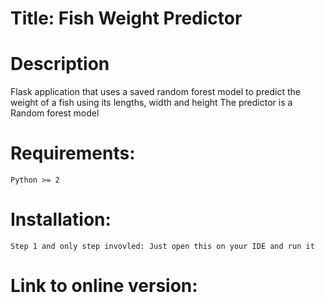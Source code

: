 # Title: Fish Weight Predictor 

# Description
Flask application that uses a saved random forest model to predict the weight of a fish using its lengths, width and height
The predictor is a Random forest model 

# Requirements: 
    Python >= 2
    
# Installation: 
    Step 1 and only step invovled: Just open this on your IDE and run it
    
# Link to online version: 
    